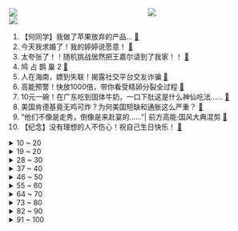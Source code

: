 <div >
	<a style="float:left;width:55%;" href = "https://github.com/anuraghazra/github-readme-stats">
	 <img src = "https://github-readme-stats.vercel.app/api?username=iuuuuuaena&theme=buefy&show_icons=true"/>
	</a>
	<a  style="float:right;width:45%" href = "https://github.com/anuraghazra/github-readme-stats">
	 <img  src="https://github-readme-stats.vercel.app/api/top-langs/?username=anuraghazra&layout=compact"/>
	</a>
	</div>

[![](https://img.shields.io/badge/jxd-@jxdgogogo.xyz-yellowgreen.svg)](https://www.jxdgogogo.xyz)<br>
1. 【何同学】我做了苹果放弃的产品... [:link:](//www.bilibili.com/video/BV19v411M7Rs) <br>
2. 今天我求婚了！我的婷婷说愿意！ [:link:](//www.bilibili.com/video/BV1oF411Y7ST) <br>
3. 太夸张了！！随机挑战居然把王嘉尔请到了我家！！ [:link:](//www.bilibili.com/video/BV1xu411Z7gc) <br>
4. 鸠 占 鹊 巢 2 [:link:](//www.bilibili.com/video/BV1A44y147u4) <br>
5. 人在海南，嫖到失联！揭露社交平台交友诈骗 [:link:](//www.bilibili.com/video/BV1Ju411f7ra) <br>
6. 高能预警！快放1000倍，带你看受精卵分裂全过程 [:link:](//www.bilibili.com/video/BV1Ev411375K) <br>
7. 10元一碗！在广东吃到固体牛奶，一口下肚这是什么神仙吃法…… [:link:](//www.bilibili.com/video/BV1CF411Y7E1) <br>
8. 美国肯德基竟无鸡可炸？为何美国短缺和通胀这么严重？ [:link:](//www.bilibili.com/video/BV1jh411n71c) <br>
9. “他们不像是走秀，倒像是来赴宴的......”| 前方高能·国风大典混剪 [:link:](//www.bilibili.com/video/BV1EL4y1B7Gw) <br>
10. 【纪念】没有理想的人不伤心！祝自己生日快乐！ [:link:](//www.bilibili.com/video/BV1nf4y1g7ti) <br>
<details>
<summary>10 ~ 20</summary>

11. 原来锦鲤猫竟然就在我身边！ [:link:](//www.bilibili.com/video/BV1jq4y157g8) <br>
12. 张艺兴《飞天》练习室版 [:link:](//www.bilibili.com/video/BV14L411g7qN) <br>
13. 听君一席话，全是废话 2.0 ！！! [:link:](//www.bilibili.com/video/BV16u411Z7Ja) <br>
14. 再见，巴甫洛夫大叔 [:link:](//www.bilibili.com/video/BV1Af4y137in) <br>
15. 警长：遇见这样的直接开枪吧 [:link:](//www.bilibili.com/video/BV1yP4y1t7vj) <br>
16. 《 今年最好看的电影：图兰朵 》 [:link:](//www.bilibili.com/video/BV1gv411u7at) <br>
17. 离谱了：600块一个麦当劳汉堡  吃起来是什么味道 [:link:](//www.bilibili.com/video/BV1Lb4y1h7Dr) <br>
18. 爆肝68小时，我发现这个问题外交部从不省略 [:link:](//www.bilibili.com/video/BV1L44y147zC) <br>
19. 家庭版芦荟汁教程来了！最后结尾亮了！ [:link:](//www.bilibili.com/video/BV17b4y1h7wP) <br>
</details>
<details>
<summary>19 ~ 20</summary>

20. 一把炒面一把雪，这是最简单的美食，但同时也是最有意义的美食 [:link:](//www.bilibili.com/video/BV1yr4y1y7vY) <br>
21. 【罗翔】女性故意“报复”男性？性侵犯罪是一种高诬告率的犯罪吗？ [:link:](//www.bilibili.com/video/BV1FL4y167kE) <br>
22. 我的猫救了一只流浪猫，我的心情很复杂… [:link:](//www.bilibili.com/video/BV1gU4y1F7VF) <br>
23. 【STN快报第六季5】IGN难道是按自己游玩时间打分的？ [:link:](//www.bilibili.com/video/BV1Z44y1x7K5) <br>
24. C4炸弹之贴地飞行斩！【C4快乐阴人流#24】 [:link:](//www.bilibili.com/video/BV1UQ4y1i77n) <br>
25. 河北一大学生坐窗台大喊“学校配不上我”称遭不公正对待，校方：已送医疗养 [:link:](//www.bilibili.com/video/BV1wT4y1Z73y) <br>
26. 海南热带雨林第三集：在夜晚的雨林，找到了目标物种 [:link:](//www.bilibili.com/video/BV1wF411e7Nt) <br>
27. 大司马强制登陆FPX打野账号，助他们一臂之力！ [:link:](//www.bilibili.com/video/BV1wv411u7w9) <br>
28. 《图烂朵》：太烂了！烂到吐！！烂得我想尿尿！！！ [:link:](//www.bilibili.com/video/BV1SQ4y1i77a) <br>
</details>
<details>
<summary>28 ~ 30</summary>

29. 用舌尖折青蛙 [:link:](//www.bilibili.com/video/BV1Bq4y197iN) <br>
30. “蹭饭挑战什么时候去老番茄家？” [:link:](//www.bilibili.com/video/BV19v411M7Rd) <br>
31. 【安卓慎入】12个iPhone稀缺良心App，你未必全知道！！！ [:link:](//www.bilibili.com/video/BV1PU4y1c7cA) <br>
32. 用手工耿的刑具吃绵羊特调的黑暗料理，是什么体验 [:link:](//www.bilibili.com/video/BV1Yq4y1973N) <br>
33. 《听 伞 爷 的 话》 [:link:](//www.bilibili.com/video/BV1Ur4y1y7bZ) <br>
34. 一定不要吃福岛食品的真正原因，只有去当地才知道的真相 [:link:](//www.bilibili.com/video/BV14h411b7Ak) <br>
35. 当所有玩家被永远「困在末地」!! [:link:](//www.bilibili.com/video/BV1xq4y197Be) <br>
36. 【S11全球总决赛】小组赛加赛 10月17日 RNG vs HLE [:link:](//www.bilibili.com/video/BV1AQ4y1Q7fW) <br>
37. 排面！上亿的名画拍卖全B站只邀请了我去?? [:link:](//www.bilibili.com/video/BV1Av411u7gc) <br>
</details>
<details>
<summary>37 ~ 40</summary>

38. 小红书的“照骗”有多离谱？小镰仓遍地开花 [:link:](//www.bilibili.com/video/BV1bL411g7Xc) <br>
39. 螳螂:B a n 狮 子 ! [:link:](//www.bilibili.com/video/BV1W3411y7vW) <br>
40. 当年火爆的恐怖游戏！用病毒改变人类基因？ [:link:](//www.bilibili.com/video/BV1tq4y1G7Ua) <br>
41. 有些特效你差不多得了！！ [:link:](//www.bilibili.com/video/BV1CT4y1o7uH) <br>
42. 为防止拖堂，学生黑了6间学校的投影并宣布“重大事件” [:link:](//www.bilibili.com/video/BV11f4y177zk) <br>
43. 笑死，这剧一集就播完了某些国产剧30集的内容…… [:link:](//www.bilibili.com/video/BV1Lb4y1Y7Dz) <br>
44. 【原神】我以为大家都是正常人，现在我开始害怕了 [:link:](//www.bilibili.com/video/BV1yb4y1h7MQ) <br>
45. 中国男高音国外听演唱会 顺便救了个场 [:link:](//www.bilibili.com/video/BV1Yb4y1Y7Q8) <br>
46. 第一个大高潮！所有人都是我的棋子！国产古装大戏《琅琊榜》第四期 [:link:](//www.bilibili.com/video/BV1c3411y7Xa) <br>
</details>
<details>
<summary>46 ~ 50</summary>

47. 手工给华农兄弟做了一个轮椅除草机 [:link:](//www.bilibili.com/video/BV1SP4y1t7NB) <br>
48. 我 怂 了 ，还 是 铁 锅 炖 自 己 吧 ！ [:link:](//www.bilibili.com/video/BV1ih411J7s1) <br>
49. 我居然花3300元做了3D版的森林冰火人？ [:link:](//www.bilibili.com/video/BV1JL4y167eS) <br>
50. 日本爆火的草莓麻婆豆腐真的好吃吗？ [:link:](//www.bilibili.com/video/BV17P4y1b7r8) <br>
51. 雀食厉害 [:link:](//www.bilibili.com/video/BV1Mv41137dt) <br>
52. 用代码自制一个神庙逃亡出口！笑死，一定要看到最后！ [:link:](//www.bilibili.com/video/BV1HQ4y1D7XZ) <br>
53. 原来你用过的猫猫表情包是大头 [:link:](//www.bilibili.com/video/BV1oq4y1d79J) <br>
54. 布偶掰弯我家缅因一周年！ [:link:](//www.bilibili.com/video/BV1zf4y177Ka) <br>
55. 爸，别误会，这只是我的梦想！！！ [:link:](//www.bilibili.com/video/BV1rF411Y79j) <br>
</details>
<details>
<summary>55 ~ 60</summary>

56. 11年啦，“九姑娘”邓萃雯来B站报到啦！ [:link:](//www.bilibili.com/video/BV1Jh411n7RF) <br>
57. 人均受骗！双十一千万别买这些！百分百浪费钱丨商家陷阱终极避雷 [:link:](//www.bilibili.com/video/BV1iF411Y73H) <br>
58. 火力少女王唐可可 [:link:](//www.bilibili.com/video/BV1yU4y1F7Ho) <br>
59. 大型辽宁舰航母模型和大型075两栖攻击舰模型，可以起降！ [:link:](//www.bilibili.com/video/BV1QP4y1t72m) <br>
60. 说出来你们可能不信，我差点被这个小姑娘难住了 [:link:](//www.bilibili.com/video/BV1934y1U7k8) <br>
61. 安踏杀疯了300~400元可以买到旗舰款安踏炽热科技羽绒服 [:link:](//www.bilibili.com/video/BV1wq4y1574E) <br>
62. 中国留学生“助唱追星”美国女高音歌唱家  当事人：她拥抱了我，还说了谢谢 [:link:](//www.bilibili.com/video/BV1n3411C7d5) <br>
63. 【原神/卖茶女】各 聊 各 的 [:link:](//www.bilibili.com/video/BV1Tq4y157cW) <br>
64. 厨师长教你：“红烧猪蹄”的家常做法，色泽红亮，软糯脱骨 [:link:](//www.bilibili.com/video/BV1RF411Y73S) <br>
</details>
<details>
<summary>64 ~ 70</summary>

65. 这玩意凭什么这么贵！！！ [:link:](//www.bilibili.com/video/BV1dQ4y1B7Ge) <br>
66. 【时代少年团】《这福气给你要不要》之出发吧！假期 [:link:](//www.bilibili.com/video/BV1vL4y1B78G) <br>
67. 92岁抗美援朝老兵，拨通了报警电话…… [:link:](//www.bilibili.com/video/BV1J3411C7c5) <br>
68. 哦？ [:link:](//www.bilibili.com/video/BV1if4y1c7ie) <br>
69. MV-【Ado】烦死了/うっせぇわ [:link:](//www.bilibili.com/video/BV1ih411b7La) <br>
70. 开局就领盒饭！女记者惨被副总统秘密暗杀，美国政坛大戏《纸牌屋》第7期 [:link:](//www.bilibili.com/video/BV1oQ4y1i7TY) <br>
71. 【啊粥】人民的名义：李达康到底错在哪了？ [:link:](//www.bilibili.com/video/BV1Wq4y197Fn) <br>
72. 5人组因为一把神弓而内部分裂！ [:link:](//www.bilibili.com/video/BV1eb4y1h76P) <br>
73. 论一个短发女生两年的发型变化 [:link:](//www.bilibili.com/video/BV1vQ4y1B7zq) <br>
</details>
<details>
<summary>73 ~ 80</summary>

74. 花一个月，从酸菜开始做酸菜牛肉面，配酸菜鱼太爽了。 [:link:](//www.bilibili.com/video/BV1Zv411M7YD) <br>
75. [原神宿舍]你确定这不是提瓦特的宿舍？  原神宿舍发布会 【ych233】 [:link:](//www.bilibili.com/video/BV18r4y127Kh) <br>
76. 【赛事晚自习182】七战六负！LPL的问题到底出在哪？EDG vs T1细节复盘！ [:link:](//www.bilibili.com/video/BV1ER4y1J7Ut) <br>
77. 巨婴游客恶臭行为大赏：女游客“强抱”幼狮被阻后撒泼，我就要拍！ [:link:](//www.bilibili.com/video/BV18f4y1g7ca) <br>
78. 最催泪的一版《那些年》林子祥胡夏一开口就破防 [:link:](//www.bilibili.com/video/BV1kh411b7Jt) <br>
79. 两位数！要杀他两位数！ [:link:](//www.bilibili.com/video/BV1t34y1S7ZZ) <br>
80. 柳泉居 厨子探店￥634 [:link:](//www.bilibili.com/video/BV1wT4y1Z7hy) <br>
81. 【Mace&Srecko】结婚啦结婚啦终于结好婚啦 [:link:](//www.bilibili.com/video/BV1Cr4y1y7bf) <br>
82. 中国三大穿越神书之一，曾拯救上千万人的生命，赤脚医生速成手册 [:link:](//www.bilibili.com/video/BV1Sf4y1778Z) <br>
</details>
<details>
<summary>82 ~ 90</summary>

83. 金拱门干饭,甜筒届香奶奶到底好不好吃?全款拿下,不靠父母!美食探店/无广试吃员 [:link:](//www.bilibili.com/video/BV1SQ4y1D7s3) <br>
84. 华农兄弟：摘点野果来吃，顺路再去兄弟家钓几条鱼，收获还可以哦 [:link:](//www.bilibili.com/video/BV1tL411g7ob) <br>
85. 阿特为你解密恐怖的笑气！ [:link:](//www.bilibili.com/video/BV1E44y147jh) <br>
86. 无 家 可 归 [:link:](//www.bilibili.com/video/BV1Uu411d7NZ) <br>
87. 五年前被狂喷的国货，现在混成啥样了。。。 [:link:](//www.bilibili.com/video/BV1Af4y137FM) <br>
88. 美国医生：这是17世纪的手术刀（拔刀 [:link:](//www.bilibili.com/video/BV1CQ4y1B7m7) <br>
89. 你对救世主摘下眼镜的颜值一无所知！ [:link:](//www.bilibili.com/video/BV1wb4y1Y7ms) <br>
90. 全 员 夹 子 生 存 [:link:](//www.bilibili.com/video/BV1jh411n7Ld) <br>
91. 对不起，这个账号可能要还给她了 [:link:](//www.bilibili.com/video/BV1N34y1m7qQ) <br>
</details>
<details>
<summary>91 ~ 100</summary>

92. 跟女孩子吃饭，点菜是门艺术啊 [:link:](//www.bilibili.com/video/BV1wv411u7YJ) <br>
93. 当霍格沃茨迎来了一批中国修仙学生...... [:link:](//www.bilibili.com/video/BV1zF411Y7wE) <br>
94. 啊吗粽和它好像真的挺像的！（一猩期#10） [:link:](//www.bilibili.com/video/BV19v411M7xJ) <br>
95. 又一个恶心女主！爆笑吐槽鞠婧祎新剧《嘉南传》 [:link:](//www.bilibili.com/video/BV1ov411M7KC) <br>
96. 美高中隐瞒性侵：觉得是女生就可以进女厕所 [:link:](//www.bilibili.com/video/BV1CR4y1J78L) <br>
97. 同样吃进嘴里，为什么辣椒辣嘴巴，芥末却“辣”鼻子？ [:link:](//www.bilibili.com/video/BV1xP4y1b7Sd) <br>
98. 慎入！干净又卫生的正宗芦荟汁究竟是什么味道？ [:link:](//www.bilibili.com/video/BV15Q4y1Q77M) <br>
99. 这几个演员告诉我们气质远比五官精致重要得多…… [:link:](//www.bilibili.com/video/BV1944y1x7bK) <br>
100. 二胎小夫妻在北京买的第一套房｜Roomtour新房开箱 [:link:](//www.bilibili.com/video/BV1D3411C7Ri) <br>
</details>
